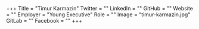+++
Title = "Timur Karmazin"
Twitter = ""
LinkedIn = ""
GitHub = ""
Website = ""
Employer = "Young Executive"
Role = ""
Image = "timur-karmazin.jpg"
GitLab = ""
Facebook = ""
+++
